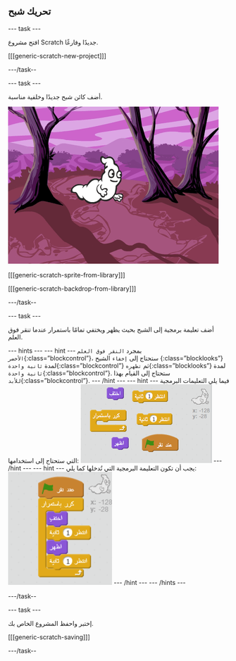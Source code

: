 ## تحريك شبح

\--- task \---

افتح مشروع Scratch جديدًا وفارغًا.

[[[generic-scratch-new-project]]]

\---/task--

\--- task \---

أضف كائن شبح جديدًا وخلفية مناسبة.

![لقطة الشاشة](images/ghost-ghost.png)

[[[generic-scratch-sprite-from-library]]]

[[[generic-scratch-backdrop-from-library]]]

\---/task--

\--- task \---

أضف تعليمة برمجية إلى الشبح بحيث يظهر ويختفي تمامًا باستمرار عندما تنقر فوق العلم.

\--- hints \--- \--- hint \--- بمجرد `النقر فوق العلم الأخضر`{:class=”blockcontrol”}، ستحتاج إلى `إخفاء` الشبح {:class=”blocklooks”} لمدة `ثانية واحدة`{:class=”blockcontrol”} ثم `تظهره`{:class=”blocklooks”} لمدة` ثانية واحدة`{:class=”blockcontrol”}. ستحتاج إلى القيام بهذا `للأبد`{:class=”blockcontrol”}. \--- /hint \--- \--- hint \--- فيما يلي التعليمات البرمجية التي ستحتاج إلى استخدامها: ![screenshot](images/ghost-appear-blocks.png) \--- /hint \--- \--- hint \--- يجب أن تكون التعليمة البرمجية التي تُدخلها كما يلي: ![screenshot](images/ghost-appear-code.png) \--- /hint \--- \--- /hints \---

\---/task--

\--- task \---

إختبر واحفظ المشروع الخاص بك.

[[[generic-scratch-saving]]]

\---/task--
